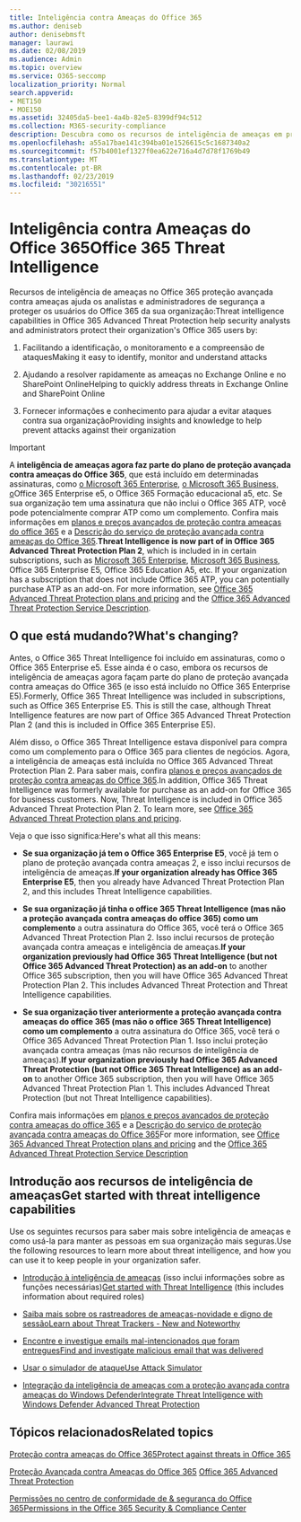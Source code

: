 ```yaml
---
title: Inteligência contra Ameaças do Office 365
ms.author: deniseb
author: denisebmsft
manager: laurawi
ms.date: 02/08/2019
ms.audience: Admin
ms.topic: overview
ms.service: O365-seccomp
localization_priority: Normal
search.appverid:
- MET150
- MOE150
ms.assetid: 32405da5-bee1-4a4b-82e5-8399df94c512
ms.collection: M365-security-compliance
description: Descubra como os recursos de inteligência de ameaças em proteção avançada contra ameaças podem ajudá-lo a Pesquisar ameaças em relação à sua organização, responder a malware, phishing e outros ataques que o Office 365 detectou em seu nome e Pesquisar indicadores de ameaça.
ms.openlocfilehash: a55a17bae141c394ba01e1526615c5c1687340a2
ms.sourcegitcommit: f57b4001ef1327f0ea622e716a4d7d78f1769b49
ms.translationtype: MT
ms.contentlocale: pt-BR
ms.lasthandoff: 02/23/2019
ms.locfileid: "30216551"
---
```

# <a name="office-365-threat-intelligence"></a><span data-ttu-id="7b7ba-103">Inteligência contra Ameaças do Office 365</span><span class="sxs-lookup"><span data-stu-id="7b7ba-103">Office 365 Threat Intelligence</span></span>

<span data-ttu-id="7b7ba-104">Recursos de inteligência de ameaças no Office 365 proteção avançada contra ameaças ajuda os analistas e administradores de segurança a proteger os usuários do Office 365 da sua organização:</span><span class="sxs-lookup"><span data-stu-id="7b7ba-104">Threat intelligence capabilities in Office 365 Advanced Threat Protection help security analysts and administrators protect their organization's Office 365 users by:</span></span>
  
1. <span data-ttu-id="7b7ba-105">Facilitando a identificação, o monitoramento e a compreensão de ataques</span><span class="sxs-lookup"><span data-stu-id="7b7ba-105">Making it easy to identify, monitor and understand attacks</span></span>
    
2. <span data-ttu-id="7b7ba-106">Ajudando a resolver rapidamente as ameaças no Exchange Online e no SharePoint Online</span><span class="sxs-lookup"><span data-stu-id="7b7ba-106">Helping to quickly address threats in Exchange Online and SharePoint Online</span></span>
    
3. <span data-ttu-id="7b7ba-107">Fornecer informações e conhecimento para ajudar a evitar ataques contra sua organização</span><span class="sxs-lookup"><span data-stu-id="7b7ba-107">Providing insights and knowledge to help prevent attacks against their organization</span></span>
    
> [!IMPORTANT]
> <span data-ttu-id="7b7ba-p101">A **inteligência de ameaças agora faz parte do plano de proteção avançada contra ameaças do Office 365**, que está incluído em determinadas assinaturas, como [o Microsoft 365 Enterprise](https://www.microsoft.com/microsoft-365/enterprise/home), [o Microsoft 365 Business, o](https://www.microsoft.com/microsoft-365/business)Office 365 Enterprise e5, o Office 365 Formação educacional a5, etc. Se sua organização tem uma assinatura que não inclui o Office 365 ATP, você pode potencialmente comprar ATP como um complemento. Confira mais informações em [planos e preços avançados de proteção contra ameaças do office 365](https://products.office.com/exchange/advance-threat-protection) e a [Descrição do serviço de proteção avançada contra ameaças do Office 365](https://docs.microsoft.com/en-us/office365/servicedescriptions/office-365-advanced-threat-protection-service-description#whats-new-in-office-365-advanced-threat-protection-atp).</span><span class="sxs-lookup"><span data-stu-id="7b7ba-p101">**Threat Intelligence is now part of in Office 365 Advanced Threat Protection Plan 2**, which is included in in certain subscriptions, such as [Microsoft 365 Enterprise](https://www.microsoft.com/microsoft-365/enterprise/home), [Microsoft 365 Business](https://www.microsoft.com/microsoft-365/business), Office 365 Enterprise E5, Office 365 Education A5, etc. If your organization has a subscription that does not include Office 365 ATP, you can potentially purchase ATP as an add-on. For more information, see [Office 365 Advanced Threat Protection plans and pricing](https://products.office.com/exchange/advance-threat-protection) and the [Office 365 Advanced Threat Protection Service Description](https://docs.microsoft.com/en-us/office365/servicedescriptions/office-365-advanced-threat-protection-service-description#whats-new-in-office-365-advanced-threat-protection-atp).</span></span> 
  
## <a name="whats-changing"></a><span data-ttu-id="7b7ba-110">O que está mudando?</span><span class="sxs-lookup"><span data-stu-id="7b7ba-110">What's changing?</span></span>

<span data-ttu-id="7b7ba-p102">Antes, o Office 365 Threat Intelligence foi incluído em assinaturas, como o Office 365 Enterprise e5. Esse ainda é o caso, embora os recursos de inteligência de ameaças agora façam parte do plano de proteção avançada contra ameaças do Office 365 (e isso está incluído no Office 365 Enterprise E5).</span><span class="sxs-lookup"><span data-stu-id="7b7ba-p102">Formerly, Office 365 Threat Intelligence was included in subscriptions, such as Office 365 Enterprise E5. This is still the case, although Threat Intelligence features are now part of Office 365 Advanced Threat Protection Plan 2 (and this is included in Office 365 Enterprise E5).</span></span> 

<span data-ttu-id="7b7ba-p103">Além disso, o Office 365 Threat Intelligence estava disponível para compra como um complemento para o Office 365 para clientes de negócios. Agora, a inteligência de ameaças está incluída no Office 365 Advanced Threat Protection Plan 2. Para saber mais, confira [planos e preços avançados de proteção contra ameaças do Office 365](https://products.office.com/exchange/advance-threat-protection).</span><span class="sxs-lookup"><span data-stu-id="7b7ba-p103">In addition, Office 365 Threat Intelligence was formerly available for purchase as an add-on for Office 365 for business customers. Now, Threat Intelligence is included in Office 365 Advanced Threat Protection Plan 2. To learn more, see [Office 365 Advanced Threat Protection plans and pricing](https://products.office.com/exchange/advance-threat-protection).</span></span>

<span data-ttu-id="7b7ba-116">Veja o que isso significa:</span><span class="sxs-lookup"><span data-stu-id="7b7ba-116">Here's what all this means:</span></span>

- <span data-ttu-id="7b7ba-117">**Se sua organização já tem o Office 365 Enterprise E5**, você já tem o plano de proteção avançada contra ameaças 2, e isso inclui recursos de inteligência de ameaças.</span><span class="sxs-lookup"><span data-stu-id="7b7ba-117">**If your organization already has Office 365 Enterprise E5**, then you already have Advanced Threat Protection Plan 2, and this includes Threat Intelligence capabilities.</span></span>

- <span data-ttu-id="7b7ba-p104">**Se sua organização já tinha o office 365 Threat Intelligence (mas não a proteção avançada contra ameaças do office 365) como um complemento** a outra assinatura do Office 365, você terá o Office 365 Advanced Threat Protection Plan 2. Isso inclui recursos de proteção avançada contra ameaças e inteligência de ameaças.</span><span class="sxs-lookup"><span data-stu-id="7b7ba-p104">**If your organization previously had Office 365 Threat Intelligence (but not Office 365 Advanced Threat Protection) as an add-on** to another Office 365 subscription, then you will have Office 365 Advanced Threat Protection Plan 2. This includes Advanced Threat Protection and Threat Intelligence capabilities.</span></span> 

- <span data-ttu-id="7b7ba-p105">**Se sua organização tiver anteriormente a proteção avançada contra ameaças do office 365 (mas não o office 365 Threat Intelligence) como um complemento** a outra assinatura do Office 365, você terá o Office 365 Advanced Threat Protection Plan 1. Isso inclui proteção avançada contra ameaças (mas não recursos de inteligência de ameaças).</span><span class="sxs-lookup"><span data-stu-id="7b7ba-p105">**If your organization previously had Office 365 Advanced Threat Protection (but not Office 365 Threat Intelligence) as an add-on** to another Office 365 subscription, then you will have Office 365 Advanced Threat Protection Plan 1. This includes Advanced Threat Protection (but not Threat Intelligence capabilities).</span></span>

<span data-ttu-id="7b7ba-122">Confira mais informações em [planos e preços avançados de proteção contra ameaças do office 365](https://products.office.com/exchange/advance-threat-protection) e a [Descrição do serviço de proteção avançada contra ameaças do Office 365](https://docs.microsoft.com/en-us/office365/servicedescriptions/office-365-advanced-threat-protection-service-description#whats-new-in-office-365-advanced-threat-protection-atp)</span><span class="sxs-lookup"><span data-stu-id="7b7ba-122">For more information, see [Office 365 Advanced Threat Protection plans and pricing](https://products.office.com/exchange/advance-threat-protection) and the [Office 365 Advanced Threat Protection Service Description](https://docs.microsoft.com/en-us/office365/servicedescriptions/office-365-advanced-threat-protection-service-description#whats-new-in-office-365-advanced-threat-protection-atp)</span></span>

## <a name="get-started-with-threat-intelligence-capabilities"></a><span data-ttu-id="7b7ba-123">Introdução aos recursos de inteligência de ameaças</span><span class="sxs-lookup"><span data-stu-id="7b7ba-123">Get started with threat intelligence capabilities</span></span>

<span data-ttu-id="7b7ba-124">Use os seguintes recursos para saber mais sobre inteligência de ameaças e como usá-la para manter as pessoas em sua organização mais seguras.</span><span class="sxs-lookup"><span data-stu-id="7b7ba-124">Use the following resources to learn more about threat intelligence, and how you can use it to keep people in your organization safer.</span></span>
  
- <span data-ttu-id="7b7ba-125">[Introdução à inteligência de ameaças](get-started-with-ti.md) (isso inclui informações sobre as funções necessárias)</span><span class="sxs-lookup"><span data-stu-id="7b7ba-125">[Get started with Threat Intelligence](get-started-with-ti.md) (this includes information about required roles)</span></span> 
    
- [<span data-ttu-id="7b7ba-126">Saiba mais sobre os rastreadores de ameaças-novidade e digno de sessão</span><span class="sxs-lookup"><span data-stu-id="7b7ba-126">Learn about Threat Trackers - New and Noteworthy</span></span>](threat-trackers.md)
    
- [<span data-ttu-id="7b7ba-127">Encontre e investigue emails mal-intencionados que foram entregues</span><span class="sxs-lookup"><span data-stu-id="7b7ba-127">Find and investigate malicious email that was delivered</span></span>](investigate-malicious-email-that-was-delivered.md)
    
- [<span data-ttu-id="7b7ba-128">Usar o simulador de ataque</span><span class="sxs-lookup"><span data-stu-id="7b7ba-128">Use Attack Simulator</span></span>](attack-simulator.md)
    
- [<span data-ttu-id="7b7ba-129">Integração da inteligência de ameaças com a proteção avançada contra ameaças do Windows Defender</span><span class="sxs-lookup"><span data-stu-id="7b7ba-129">Integrate Threat Intelligence with Windows Defender Advanced Threat Protection</span></span>](integrate-office-365-ti-with-wdatp.md)
    
## <a name="related-topics"></a><span data-ttu-id="7b7ba-130">Tópicos relacionados</span><span class="sxs-lookup"><span data-stu-id="7b7ba-130">Related topics</span></span>

[<span data-ttu-id="7b7ba-131">Proteção contra ameaças do Office 365</span><span class="sxs-lookup"><span data-stu-id="7b7ba-131">Protect against threats in Office 365</span></span>](protect-against-threats.md)
  
<span data-ttu-id="7b7ba-132">[Proteção Avançada contra Ameaças do Office 365](office-365-atp.md) </span><span class="sxs-lookup"><span data-stu-id="7b7ba-132">[Office 365 Advanced Threat Protection](office-365-atp.md)</span></span>
  
[<span data-ttu-id="7b7ba-133">Permissões no centro de conformidade de &amp; segurança do Office 365</span><span class="sxs-lookup"><span data-stu-id="7b7ba-133">Permissions in the Office 365 Security &amp; Compliance Center</span></span>](permissions-in-the-security-and-compliance-center.md)
  

